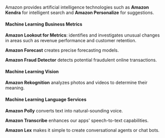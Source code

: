 Amazon provides artificial intelligence technologies such as **Amazon Kendra** for intelligent search and **Amazon Personalize** for suggestions.

#### Machine Learning Business Metrics

**Amazon Lookout for Metrics**: identifies and investigates unusual changes in areas such as revenue performance and customer retention. 

**Amazon Forecast** creates precise forecasting models.

**Amazon Fraud Detector** detects potential fraudulent online transactions.

#### Machine Learning Vision 

**Amazon Rekognition** analyzes photos and videos to determine their meaning. 

#### Machine Learning Language Services

**Amazon Polly** converts text into natural-sounding voice.

**Amazon Transcribe** enhances our apps' speech-to-text capabilities.

**Amazon Lex** makes it simple to create conversational agents or chat bots.
